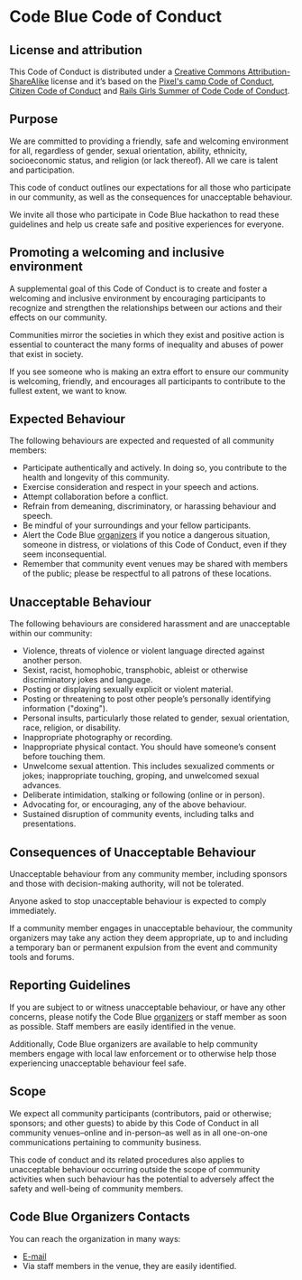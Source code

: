 # Code Blue Code of Conduct

## License and attribution

This Code of Conduct is distributed under a [Creative Commons Attribution-ShareAlike][4] license and it’s based on the [Pixel's camp Code of Conduct][3], [Citizen Code of Conduct][5] and [Rails Girls Summer of Code Code of Conduct][6].

## Purpose

We are committed to providing a friendly, safe and welcoming environment for all, regardless of gender, sexual orientation, ability, ethnicity, socioeconomic status, and religion (or lack thereof). All we care is talent and participation.

This code of conduct outlines our expectations for all those who participate in our community, as well as the consequences for unacceptable behaviour.

We invite all those who participate in Code Blue hackathon to read these guidelines and help us create safe and positive experiences for everyone.

## Promoting a welcoming and inclusive environment

A supplemental goal of this Code of Conduct is to create and foster a welcoming and inclusive environment by encouraging participants to recognize and strengthen the relationships between our actions and their effects on our community.

Communities mirror the societies in which they exist and positive action is essential to counteract the many forms of inequality and abuses of power that exist in society.

If you see someone who is making an extra effort to ensure our community is welcoming, friendly, and encourages all participants to contribute to the fullest extent, we want to know.

## Expected Behaviour

The following behaviours are expected and requested of all community members:

* Participate authentically and actively. In doing so, you contribute to the health and longevity of this community.
* Exercise consideration and respect in your speech and actions.
* Attempt collaboration before a conflict.
* Refrain from demeaning, discriminatory, or harassing behaviour and speech.
* Be mindful of your surroundings and your fellow participants. 
* Alert the Code Blue [organizers][7] if you notice a dangerous situation, someone in distress, or violations of this Code of Conduct, even if they seem inconsequential.
* Remember that community event venues may be shared with members of the public; please be respectful to all patrons of these locations.

## Unacceptable Behaviour

The following behaviours are considered harassment and are unacceptable within our community:

* Violence, threats of violence or violent language directed against another person.
* Sexist, racist, homophobic, transphobic, ableist or otherwise discriminatory jokes and language.
* Posting or displaying sexually explicit or violent material.
* Posting or threatening to post other people’s personally identifying information ("doxing").
* Personal insults, particularly those related to gender, sexual orientation, race, religion, or disability.
* Inappropriate photography or recording.
* Inappropriate physical contact. You should have someone’s consent before touching them.
* Unwelcome sexual attention. This includes sexualized comments or jokes; inappropriate touching, groping, and unwelcomed sexual advances.
* Deliberate intimidation, stalking or following (online or in person).
* Advocating for, or encouraging, any of the above behaviour.
* Sustained disruption of community events, including talks and presentations.

## Consequences of Unacceptable Behaviour

Unacceptable behaviour from any community member, including sponsors and those with decision-making authority, will not be tolerated.

Anyone asked to stop unacceptable behaviour is expected to comply immediately.

If a community member engages in unacceptable behaviour, the community organizers may take any action they deem appropriate, up to and including a temporary ban or permanent expulsion from the event and community tools and forums.

## Reporting Guidelines

If you are subject to or witness unacceptable behaviour, or have any other concerns, please notify the Code Blue [organizers][7] or staff member as soon as possible. Staff members are easily identified in the venue.

Additionally, Code Blue organizers are available to help community members engage with local law enforcement or to otherwise help those experiencing unacceptable behaviour feel safe.

## Scope

We expect all community participants (contributors, paid or otherwise; sponsors; and other guests) to abide by this Code of Conduct in all community venues–online and in-person–as well as in all one-on-one communications pertaining to community business.

This code of conduct and its related procedures also applies to unacceptable behaviour occurring outside the scope of community activities when such behaviour has the potential to adversely affect the safety and well-being of community members.

## Code Blue Organizers Contacts

You can reach the organization in many ways:

 * [E-mail][7]
 * Via staff members in the venue, they are easily identified.

[3]: https://github.com/PixelsCamp/docs/blob/master/CODE_OF_CONDUCT.md
[4]: http://creativecommons.org/licenses/by-sa/3.0/
[5]: http://citizencodeofconduct.org/
[6]: https://railsgirlssummerofcode.org/about/code-of-conduct/
[7]: mailto:dpalecek@ualg.pt
